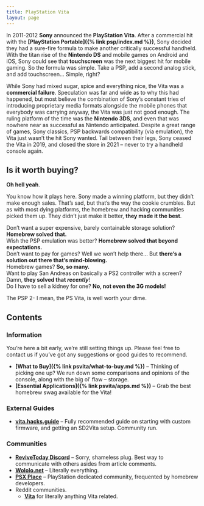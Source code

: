 ```yaml
---
title: PlayStation Vita
layout: page
---
```


In 2011-2012 **Sony** announced the **PlayStation Vita**. After a commercial hit with the **[PlayStation Portable]({% link psp/index.md %})**, Sony decided they had a sure-fire formula to make another critically successful handheld. With the titan rise of the **Nintendo DS** and mobile games on Android and iOS, Sony could see that **touchscreen** was the next biggest hit for mobile gaming. So the formula was simple. Take a PSP, add a second analog stick, and add touchscreen… Simple, right?

While Sony had mixed sugar, spice and everything nice, the Vita was a **commercial failure**. Speculation was far and wide as to why this had happened, but most believe the combination of Sony’s constant tries of introducing proprietary media formats alongside the mobile phones that everybody was carrying anyway, the Vita was just not good enough. The ruling platform of the time was the **Nintendo 3DS**, and even that was nowhere near as successful as Nintendo anticipated. Despite a great range of games, Sony classics, PSP backwards compatibility (via emulation), the Vita just wasn’t the hit Sony wanted. Tail between their legs, Sony ceased the Vita in 2019, and closed the store in 2021 – never to try a handheld console again.

## Is it worth buying?

**Oh hell yeah**.

You know how it plays here. Sony made a winning platform, but they didn’t make enough sales. That’s sad, but that’s the way the cookie crumbles. But as with most dying platforms, the homebrew and hacking communities picked them up. They didn’t just make it better, **they made it the best**.

Don’t want a super expensive, barely containable storage solution? **Homebrew solved that.**  
Wish the PSP emulation was better? **Homebrew solved that beyond expectations.**  
Don’t want to pay for games? Well we won’t help there… But **there’s a solution out there that’s mind-blowing.**  
Homebrew games? **So, so many.**  
Want to play San Andreas on basically a PS2 controller with a screen? Damn, **they solved that _recently_**!  
Do I have to sell a kidney for one? **No, not even the 3G models!**

The PSP 2- I mean, the PS Vita, is well worth your dime.

## Contents

### Information

You’re here a bit early, we’re still setting things up. Please feel free to contact us if you’ve got any suggestions or good guides to recommend.

* **[What to Buy]({% link psvita/what-to-buy.md %})** – Thinking of picking one up? We run down some comparisons and opinions of the console, along with the big ol’ flaw – storage.
* **[Essential Applications]({% link psvita/apps.md %})** – Grab the best homebrew swag available for the Vita!

### External Guides

* **[vita.hacks.guide](https://vita.hacks.guide/)** – Fully recommended guide on starting with custom firmware, and getting an SD2Vita setup. Community run.

### Communities

* **[ReviveToday Discord](https://revive.today/discord)** – Sorry, shameless plug. Best way to communicate with others asides from article comments.
* **[Wololo.net](https://wololo.net/)** – Literally everything.
* **[PSX Place](https://www.psx-place.com/forums/#playstation-vita-forums.8)** – PlayStation dedicated community, frequented by homebrew developers.
* Reddit communities.
  * **[Vita](https://www.reddit.com/r/vita/)** for literally anything Vita related.
